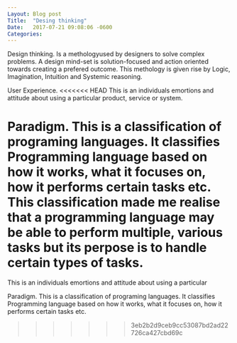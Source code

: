 ```yaml
---
Layout:	Blog post
Title:	"Desing thinking"
Date:	2017-07-21 09:08:06 -0600
Categories:	
---
```


Design thinking.
Is a methologyused by designers to solve complex problems.
A design mind-set is solution-focused and action oriented towards creating a prefered outcome.
This methology is given rise by Logic, Imagination, Intuition and Systemic reasoning.

User Experience.
<<<<<<< HEAD
This is an individuals emortions and attitude about using a particular product, service or system.

Paradigm.
This is a classification of programing languages. It classifies Programming language based on how it works, what it focuses on, how it performs certain tasks etc.
This classification made me realise that a programming language may be able to perform multiple, various tasks but its perpose is to handle certain types of tasks.    
=======
This is an individuals emortions and attitude about using a particular

Paradigm.
This is a classification of programing languages. It classifies Programming language based on how it works, what it focuses on, how it performs certain tasks etc. 
>>>>>>> 3eb2b2d9ceb9cc53087bd2ad22726ca427cbd69c
